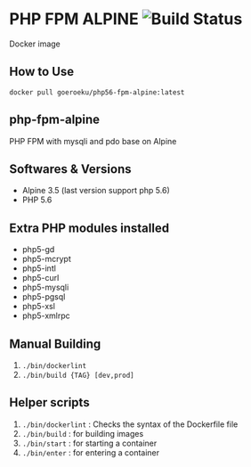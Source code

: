 # PHP FPM ALPINE ![Build Status](https://travis-ci.org/goeroeku/php-fpm-alpine.svg?branch=master)

Docker image 

## How to Use

```text
docker pull goeroeku/php56-fpm-alpine:latest
```

## php-fpm-alpine

PHP FPM with mysqli and pdo base on Alpine

## Softwares & Versions

- Alpine 3.5 (last version support php 5.6)
- PHP 5.6

## Extra PHP modules installed

- php5-gd
- php5-mcrypt
- php5-intl
- php5-curl
- php5-mysqli
- php5-pgsql
- php5-xsl
- php5-xmlrpc

## Manual Building

1. `./bin/dockerlint`
2. `./bin/build {TAG} [dev,prod]`

## Helper scripts

1. `./bin/dockerlint` : Checks the syntax of the Dockerfile file
2. `./bin/build` : for building images
3. `./bin/start` : for starting a container
4. `./bin/enter` : for entering a container
